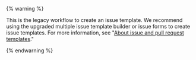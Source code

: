 {% warning %}

This is the legacy workflow to create an issue template. We recommend using the upgraded multiple issue template builder or issue forms to create issue templates. For more information, see "[About issue and pull request templates](/articles/about-issue-and-pull-request-templates)."

{% endwarning %}
